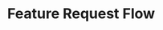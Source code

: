 ---
tags: workstream

title: Feature Request Flow
dateString: "No further meetings scheduled right now."
summary: Design discussion to specify the interfaces between silicon initialization code and host firmware.
text:
  - We are currently working on developing a Feature Request and Implementation Process that aims to provide a structured workflow for managing feature requests in open-source projects. This process will ensure smoother collaboration between businesses and community developers while maintaining the flexibility of open-source development.

  - The goal is to create a process that minimizes fragmentation, allowing businesses to request and implement features in a way that benefits both them and the open-source community. If you want to get involved in this effort, reach out to Werner Zeh.

goals:
  - text: Develop a transparent, easy-to-follow workflow for feature requests.
  - text: Ensure businesses and the community can collaborate efficiently.
  - text: Avoid the creation of fragmented forks by encouraging upstream development.
  - text: Balance business needs with the open-source ethos.

resources:
  - text: "Feature Request Flow Specification v1.0"
    file: "https://drive.google.com/file/d/1su3s93xNgqy9AixDfHEWGrB_1nxYbQoz/view?usp=drive_link"

leads:
  - name: "Werner Zeh"
    email: "werner.zeh@osfw.foundation"
    image: "werner-zeh.jpg"
---